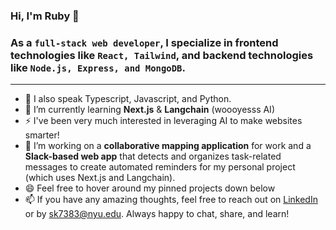 ### Hi, I'm Ruby 👋
<h3>As a <code>full-stack web developer</code>, I specialize in frontend technologies like <code>React, Tailwind</code>, and backend technologies like <code>Node.js, Express, and MongoDB</code>.</h3>

_________________

- 💬 I also speak Typescript, Javascript, and Python.
- 🌱 I’m currently learning **Next.js** & **Langchain** (woooyesss AI)
- ⚡ I've been very much interested in leveraging AI to make websites smarter!
- 🔭 I’m working on a **collaborative mapping application** for work and a **Slack-based web app** that detects and organizes task-related messages to create automated reminders for my personal project (which uses Next.js and Langchain).
- 😄 Feel free to hover around my pinned projects down below
- 📫 If you have any amazing thoughts, feel free to reach out on [LinkedIn](https://www.linkedin.com/in/ruby-kim/) or by sk7383@nyu.edu. Always happy to chat, share, and learn!

<!--
**rubykiim/rubykiim** is a ✨ _special_ ✨ repository because its `README.md` (this file) appears on your GitHub profile.

Here are some ideas to get you started:

- 🔭 I’m currently working on ...
- 🌱 I’m currently learning ...
- 👯 I’m looking to collaborate on ...
- 🤔 I’m looking for help with ...
- 💬 Ask me about ...
- 📫 How to reach me: ...
- 😄 Pronouns: ...
- ⚡ Fun fact: ...
-->
